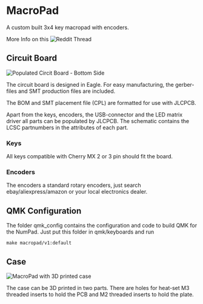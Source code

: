 # MacroPad

A custom built 3x4 key macropad with encoders.

More Info on this ![Reddit Thread](https://www.reddit.com/r/MechanicalKeyboards/comments/dow3nm/macropad_v1_my_first_build_custom_pcb_case_and/)

## Circuit Board

![Populated Circit Board - Bottom Side](https://i.imgur.com/Po4ug0O.jpg)

The circuit board is designed in Eagle.
For easy manufacturing, the gerber-files and SMT production files are included.

The BOM and SMT placement file (CPL) are formatted for use with JLCPCB.

Apart from the keys, encoders, the USB-connector and the LED matrix driver all parts can be populated by JLCPCB.
The schematic contains the LCSC partnumbers in the attributes of each part.

### Keys

All keys compatible with Cherry MX 2 or 3 pin should fit the board.

### Encoders

The encoders a standard rotary encoders, just search ebay/aliexpress/amazon or your local electronics dealer.

## QMK Configuration

The folder qmk_config contains the configuration and code to build QMK for the NumPad.
Just put this folder in qmk/keyboards and run

```
make macropad/v1:default
```	
	
## Case

![MacroPad with 3D printed case](https://i.imgur.com/0kBFomG.jpg)

The case can be 3D printed in two parts.
There are holes for heat-set M3 threaded inserts to hold the PCB and M2 threaded inserts to hold the plate.
